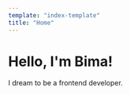 ```yaml
---
template: "index-template"
title: "Home"
---
```


# Hello, I'm Bima!

I dream to be a frontend developer.